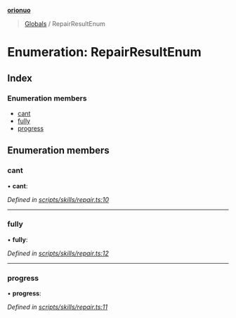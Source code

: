 **[orionuo](../README.md)**

> [Globals](../globals.md) / RepairResultEnum

# Enumeration: RepairResultEnum

## Index

### Enumeration members

* [cant](repairresultenum.md#cant)
* [fully](repairresultenum.md#fully)
* [progress](repairresultenum.md#progress)

## Enumeration members

### cant

•  **cant**: 

*Defined in [scripts/skills/repair.ts:10](https://github.com/msviha/orionuo/blob/5f19aed/src/scripts/skills/repair.ts#L10)*

___

### fully

•  **fully**: 

*Defined in [scripts/skills/repair.ts:12](https://github.com/msviha/orionuo/blob/5f19aed/src/scripts/skills/repair.ts#L12)*

___

### progress

•  **progress**: 

*Defined in [scripts/skills/repair.ts:11](https://github.com/msviha/orionuo/blob/5f19aed/src/scripts/skills/repair.ts#L11)*
